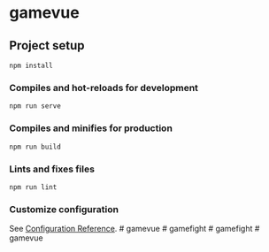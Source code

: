 # gamevue

## Project setup
```
npm install
```

### Compiles and hot-reloads for development
```
npm run serve
```

### Compiles and minifies for production
```
npm run build
```

### Lints and fixes files
```
npm run lint
```

### Customize configuration
See [Configuration Reference](https://cli.vuejs.org/config/).
#   g a m e v u e  
 #   g a m e f i g h t  
 #   g a m e f i g h t  
 #   g a m e v u e  
 